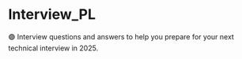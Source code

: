 # Interview_PL
🟣 Interview questions and answers to help you prepare for your next technical interview in 2025.
